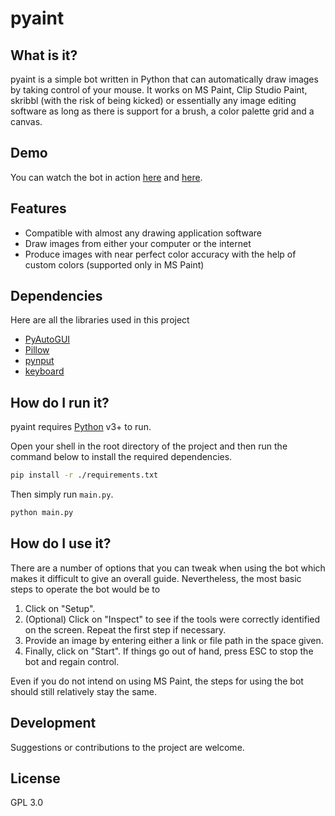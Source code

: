# pyaint
## What is it?
pyaint is a simple bot written in Python that can automatically draw images by taking control of your mouse. It works on MS Paint, Clip Studio Paint, skribbl (with the risk of being kicked) or essentially any image editing software as long as there is support for a brush, a color palette grid and a canvas. 

## Demo

You can watch the bot in action [here](https://youtu.be/qXfUc9KuVlg) and [here](https://youtu.be/kj0iqZkIG1k).

## Features

- Compatible with almost any drawing application software
- Draw images from either your computer or the internet
- Produce images with near perfect color accuracy with the help of custom colors (supported only in MS Paint)

## Dependencies

Here are all the libraries used in this project

- [PyAutoGUI]
- [Pillow]
- [pynput]
- [keyboard]

## How do I run it?

pyaint requires [Python](https://www.python.org) v3+ to run.

Open your shell in the root directory of the project and then run the command below to install the required dependencies.

```sh
pip install -r ./requirements.txt
```

Then simply run `main.py`.

```sh
python main.py
```

## How do I use it?

There are a number of options that you can tweak when using the bot which makes it difficult to give an overall guide. Nevertheless, the most basic steps to operate the bot would be to
1. Click on "Setup".
2. (Optional) Click on "Inspect" to see if the tools were correctly identified on the screen. Repeat the first step if necessary.
3. Provide an image by entering either a link or file path in the space given.
4. Finally, click on "Start". If things go out of hand, press ESC to stop the bot and regain control.

Even if you do not intend on using MS Paint, the steps for using the bot should still relatively stay the same.

## Development

Suggestions or contributions to the project are welcome.

## License

GPL 3.0

[//]: # (These are reference links used in the body of this note and get stripped out when the markdown processor does its job. There is no need to format nicely because it shouldn't be seen. Thanks SO - http://stackoverflow.com/questions/4823468/store-comments-in-markdown-syntax)
   [PyAutoGUI]: <https://pypi.org/project/PyAutoGUI/>
   [Pillow]: <https://pypi.org/project/Pillow/>
   [pynput]: <https://pypi.org/project/pynput/>
   [keyboard]: <https://pypi.org/project/keyboard/>